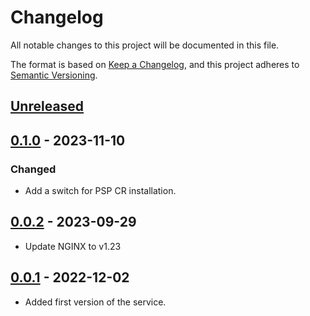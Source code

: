 # Changelog

All notable changes to this project will be documented in this file.

The format is based on [Keep a Changelog](https://keepachangelog.com/en/1.0.0/),
and this project adheres to [Semantic Versioning](https://semver.org/spec/v2.0.0.html).

## [Unreleased]

## [0.1.0] - 2023-11-10

### Changed

- Add a switch for PSP CR installation.

## [0.0.2] - 2023-09-29

- Update NGINX to v1.23

## [0.0.1] - 2022-12-02

- Added first version of the service.

[Unreleased]: https://github.com/giantswarm/schema-server/compare/v0.1.0...HEAD
[0.1.0]: https://github.com/giantswarm/schema-server/compare/v0.0.2...v0.1.0
[0.0.2]: https://github.com/giantswarm/schema-server/compare/v0.0.1...v0.0.2
[0.0.1]: https://github.com/giantswarm/schema-server/releases/tag/v0.0.1

